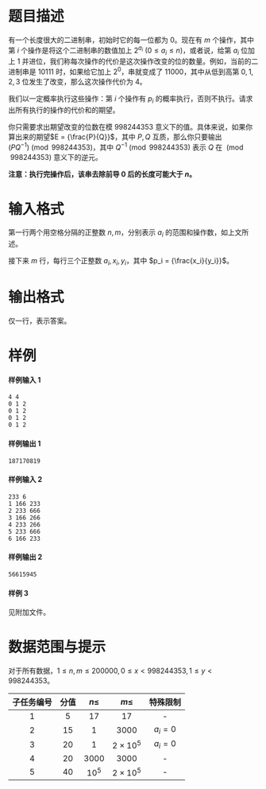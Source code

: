 
# 题目描述

有一个长度很大的二进制串，初始时它的每一位都为 0。现在有 $m$ 个操作，其中第 $i$ 个操作是将这个二进制串的数值加上 ${2}^{a_i}$ $({0}\leq{a_i}\leq{n})$，或者说，给第 $a_i$ 位加上 $1$ 并进位，我们称每次操作的代价是这次操作改变的位的数量。例如，当前的二进制串是 $10111$ 时，如果给它加上 $2^0$，串就变成了 $11000$，其中从低到高第 $0,1,2,3$ 位发生了改变，那么这次操作代价为 $4$。

我们以一定概率执行这些操作：第 $i$ 个操作有 $p_i$ 的概率执行，否则不执行。请求出所有执行的操作的代价和的期望。

你只需要求出期望改变的位数在模 $998244353$ 意义下的值。具体来说，如果你算出来的期望$E = {\frac{P}{Q}}$，其中 $P,Q$ 互质，那么你只要输出 $({P}{Q^{-1}})\pmod{998244353}$，其中 $Q^{-1}\pmod{998244353}$ 表示 $Q$ 在 $\pmod{998244353}$ 意义下的逆元。

**注意：执行完操作后，该串去除前导 $0$ 后的长度可能大于 $n$。**

# 输入格式

第一行两个用空格分隔的正整数 $n,m$，分别表示 $a_i$ 的范围和操作数，如上文所述。

接下来 $m$ 行，每行三个正整数 $a_i, x_i, y_i$，其中 $p_i = {\frac{x_i}{y_i}}$。

# 输出格式

仅一行，表示答案。

# 样例

#### 样例输入 1
```plain
4 4
0 1 2
0 1 2
0 1 2
0 1 2
```

#### 样例输出 1
```plain
187170819
```

#### 样例输入 2
```plain
233 6
1 166 233
2 233 666
3 166 266
4 233 266
5 233 666
6 166 233
```

#### 样例输出 2
```plain
56615945
```

#### 样例 3
见附加文件。

# 数据范围与提示

对于所有数据，$1\le {n,m} \leq{200000}, 0\le x<998244353,1\le y<998244353$。

|子任务编号|分值|$n \leq$|$m\leq$|特殊限制|
|:------------:|:----:|:------------:|:--------:|:--------:|
|1|$5$|$17$|$17$|-|
|2|$15$|$1$|$3000$|$a_i=0$|
|3|$20$|$1$|$2\times 10^5$|$a_i=0$|
|4|$20$|$3000$|$3000$|-|
|5|$40$|$10^5$|$2\times 10^5$|-|


